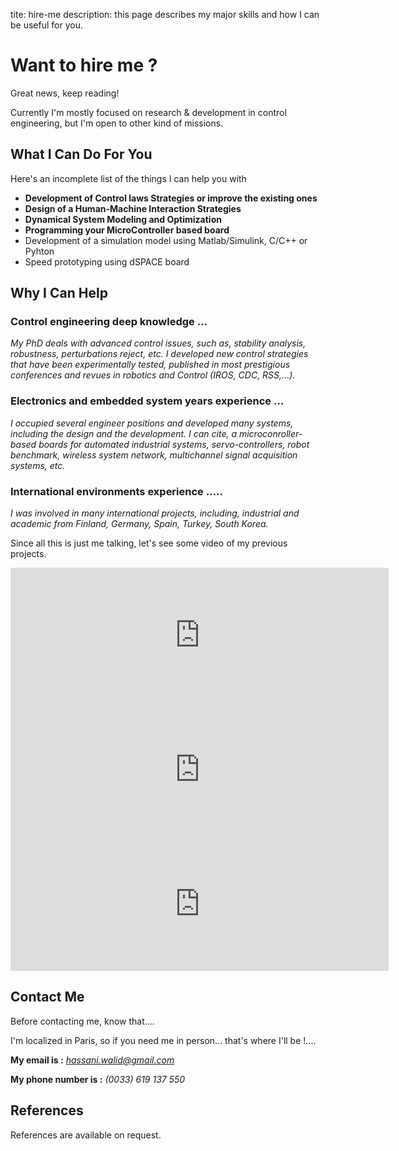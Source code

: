 tite: hire-me
description: this page describes my major skills and how I can be useful for you.

# Want to hire me ?

<div class="published"><span>Great news, keep reading!</span></div>

Currently I'm mostly focused on research & development in control engineering, but I'm open to other kind of missions.

## What I Can Do For You

Here's an incomplete list of the things I can help you with


* **Development of Control laws Strategies or improve the existing ones**
* **Design of a Human-Machine Interaction Strategies**
* **Dynamical System Modeling and Optimization**
* **Programming your MicroController based board**
* Development of a simulation model using Matlab/Simulink, C/C++ or Pyhton
* Speed prototyping using dSPACE board


## Why I Can Help

### Control engineering deep knowledge ...

*My PhD deals with advanced control issues, such as, stability analysis, robustness, perturbations reject, etc. I developed new control strategies that have been experimentally tested, published in most prestigious conferences and revues in robotics and Control (IROS, CDC, RSS,...).*


### Electronics and embedded system years experience ...

*I occupied several engineer positions and developed many systems, including the design and the development. I can cite, a microconroller-based boards for automated industrial systems, servo-controllers, robot benchmark, wireless system network, multichannel signal acquisition systems, etc.*


### International environments experience .....

*I was involved in many international projects, including, industrial and academic from Finland, Germany, Spain, Turkey, South Korea.*


Since all this is just me talking, let's see some video of my previous projects.

<div id="reviews" class="cf">

<div class="review"><iframe src="https://www.youtube.com/embed/RUKT4ISaRRs" allowfullscreen="" frameborder="0" height="215" width="120%"></iframe></div>

<div class="review"><iframe src="https://www.youtube.com/embed/deWcUtdpbrw" allowfullscreen="" frameborder="0" height="215" width="120%"></iframe></div>

<div class="review"><iframe src="https://www.youtube.com/embed/DpPNpWC2QRs" allowfullscreen="" frameborder="0" height="215" width="120%"></iframe></div>

</div>

## Contact Me


Before contacting me, know that....

I'm localized in Paris, so if you need me in person... that's where I'll be !....

**My email is :** *hassani.walid@gmail.com*

**My phone number is :** *(0033) 619 137 550*

## References

References are available on request.

